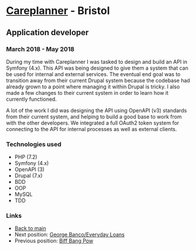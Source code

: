 # [Careplanner](https://www.care-planner.co.uk/) - Bristol

## Application developer
### March 2018 - May 2018

During my time with Careplanner I was tasked to design and build an API in Symfony (4.x). This API was being designed to give them a system that can be used for internal and external services. The eventual end goal was to transition away from their current Drupal system because the codebase had already grown to a point where managing it within Drupal is tricky. I also made a few changes to their current system in order to learn how it currently functioned.

A lot of the work I did was designing the API using OpenAPI (v3) standards from their current system, and helping to build a good base to work from with the other developers. We integrated a full OAuth2 token system for connecting to the API for internal processes as well as external clients.

### Technologies used

* PHP (7.2)
* Symfony (4.x)
* OpenAPI (3)
* Drupal (7.x)
* BDD
* OOP
* MySQL
* TDD

### Links

* [Back to main](/)
* Next position: [George Banco/Everyday Loans](george-banco.md)
* Previous position: [Biff Bang Pow](biff-bang-pow.md)
